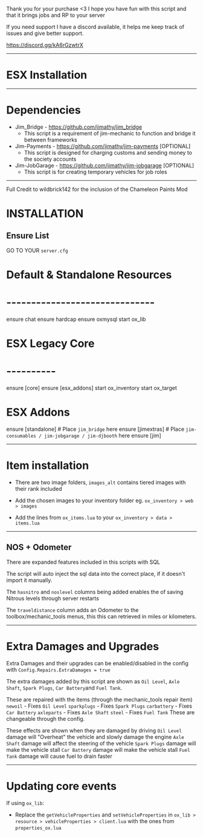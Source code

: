 Thank you for your purchase <3 I hope you have fun with this script and that it brings jobs and RP to your server

If you need support I have a discord available, it helps me keep track of issues and give better support.

https://discord.gg/kA6rGzwtrX

-------------------------------------------------------------------------------------------------

# ESX Installation

-------------------------------------------------------------------------------------------------

# Dependencies

 - Jim_Bridge - https://github.com/jimathy/jim_bridge
   - This script is a requirement of jim-mechanic to function and bridge it between frameworks
 - Jim-Payments - https://github.com/jimathy/jim-payments [OPTIONAL]
   - This script is designed for charging customs and sending money to the society accounts
 - Jim-JobGarage - https://github.com/jimathy/jim-jobgarage [OPTIONAL]
   - This script is for creating temporary vehicles for job roles

-------------------------------------------------------------------------------------------------

Full Credit to wildbrick142 for the inclusion of the Chameleon Paints Mod

# INSTALLATION

## Ensure List
GO TO YOUR `server.cfg`

# Default & Standalone Resources
# ------------------------------
ensure chat
ensure hardcap
ensure oxmysql
start ox_lib
# ESX Legacy Core
# ----------
ensure [core]
ensure [esx_addons]
start ox_inventory
start ox_target

# ESX Addons
ensure [standalone]  # Place `jim_bridge` here
ensure [jimextras]  # Place `jim-consumables / jim-jobgarage / jim-djbooth` here
ensure [jim]

---
# Item installation

- There are two image folders, `images_alt` contains tiered images with their rank included

- Add the chosen images to your inventory folder eg. `ox_inventory > web > images`

- Add the lines from `ox_items.lua` to your `ox_inventory > data > items.lua`

-------------------------------------------------------------------------------------------------

## NOS + Odometer
There are expanded features included in this scripts with SQL

The script will auto inject the sql data into the correct place, if it doesn't import it manually.

The `hasnitro` and `noslevel` columns being added enables the of saving Nitrous levels through server restarts

The `traveldistance` column adds an Odometer to the toolbox/mechanic_tools menus, this this can retrieved in miles or kilometers.

-------------------------------------------------------------------------------------------------

# Extra Damages and Upgrades

Extra Damages and their upgrades can be enabled/disabled in the config with `Config.Repairs.ExtraDamages = true`

The extra damages added by this script are shown as `Oil Level`, `Axle Shaft`, `Spark Plugs`, `Car Battery`and `Fuel Tank`.

These are repaired with the items (through the mechanic_tools repair item)
`newoil` - Fixes `Oil Level`
`sparkplugs` - Fixes `Spark Plugs`
`carbattery` - Fixes `Car Battery`
`axleparts` - Fixes `Axle Shaft`
`steel` - Fixes `Fuel Tank`
These are changeable through the config.

These effects are shown when they are damaged by driving
`Oil Level` damage will "Overheat" the vehicle and slowly damage the engine
`Axle Shaft` damage will affect the steering of the vehicle
`Spark Plugs` damage will make the vehicle stall
`Car Battery` damage will make the vehicle stall
`Fuel Tank` damage will cause fuel to drain faster

-------------------------------------------------------------------------------------------------

# Updating core events

If using `ox_lib`:
- Replace the `getVehicleProperties` and `setVehicleProperties` in `ox_lib > resource > vehicleProperties > client.lua` with the ones from `properties_ox.lua`